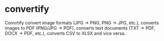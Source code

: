 # convertify
Convrtify convert image formats (JPG → PNG, PNG → JPG, etc.), converts images to PDF (PNG/JPG → PDF), converts text documents (TXT → PDF, DOCX → PDF, etc.), converts CSV to XLSX and vice versa.
